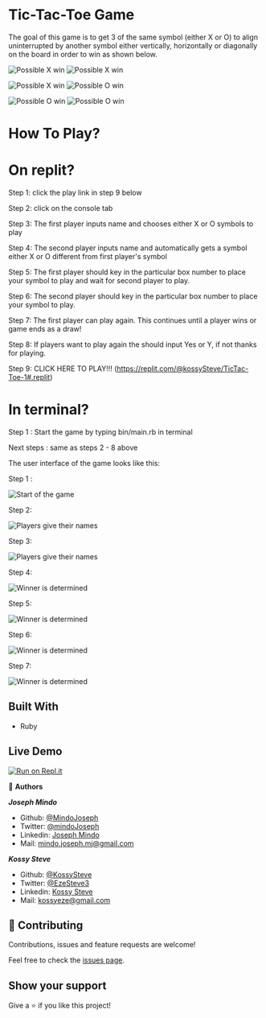 # Tic-Tac-Toe Game
The goal of this game is to get 3 of the same symbol (either X or O) to align uninterrupted by another symbol either vertically, horizontally or diagonally on the board in order to win as shown below.

![Possible X win](screenshots/win18.png)
![Possible X win](screenshots/win25.png)

![Possible X win](screenshots/win35.png)
![Possible O win](screenshots/win45.png)

![Possible O win](screenshots/win53.png)
![Possible O win](screenshots/win59.png)

# How To Play?

# On replit?
Step 1: click the play link in step 9 below

Step 2: click on the console tab

Step 3: The first player inputs name and chooses either X or O symbols to play

Step 4: The second player inputs name and automatically gets a symbol either X or O different from first player's symbol

Step 5: The first player should key in the particular box number to place your symbol to play and wait for second player to play.

Step 6: The second player should key in the particular box number to place your symbol to play.

Step 7: The first player can play again. This continues until a player wins or game ends as a draw!

Step 8: If players want to play again the should input Yes or Y, if not thanks for playing.

Step 9: CLICK HERE TO PLAY!!! (https://replit.com/@kossySteve/TicTac-Toe-1#.replit)

# In terminal?
Step 1 : Start the game by typing bin/main.rb in terminal

Next steps : same as steps 2 - 8 above

The user interface of the game looks like this:

Step 1 :

![Start of the game](screenshots/ui15.png)

Step 2:

![Players give their names](screenshots/ui29.png)

Step 3:

![Players give their names](screenshots/ui29.png)

Step 4:

![Winner is determined](screenshots/ui50.png)

Step 5: 

![Winner is determined](screenshots/ui50.png)

Step 6:

![Winner is determined](screenshots/ui50.png)

Step 7:

![Winner is determined](screenshots/ui50.png)

## Built With
- Ruby

## Live Demo
[![Run on Repl.it](https://repl.it/badge/github/KossySteve/TicTac-Toe)](https://repl.it/github/KossySteve/TicTac-Toe)


👤 **Authors**

***Joseph Mindo***
- Github: [@MindoJoseph](https://github.com/Mindo-Joseph)
- Twitter: [@mindoJoseph](https://twitter.com/mindoJoseph)
- Linkedin: [Joseph Mindo](https://www.linkedin.com/in/joseph-mindo-367284132/)
- Mail: mindo.joseph.mj@gmail.com


***Kossy Steve***
- Github: [@KossySteve](https://github.com/KossySteve)
- Twitter: [@EzeSteve3](https://twitter.com/EzeSteve3/)
- Linkedin: [Kossy Steve](https://www.linkedin.com/in/kossy-steve/) 
- Mail: kossyeze@gmail.com
## 🤝 Contributing

Contributions, issues and feature requests are welcome!

Feel free to check the [issues page](https://github.com/KossySteve/TicTac-Toe/issues).

## Show your support

Give a ⭐️ if you like this project!
